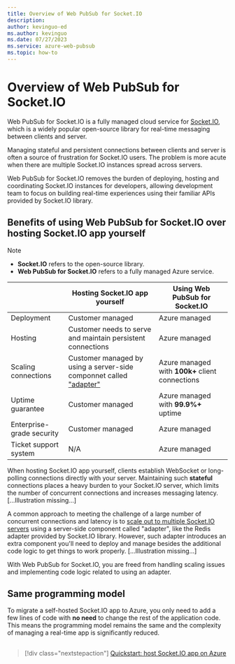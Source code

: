 ```yaml
---
title: Overview of Web PubSub for Socket.IO
description: 
author: kevinguo-ed
ms.author: kevinguo
ms.date: 07/27/2023
ms.service: azure-web-pubsub
ms.topic: how-to
---
```


# Overview of Web PubSub for Socket.IO
Web PubSub for Socket.IO is a fully managed cloud service for [Socket.IO](https://socket.io/), which is a widely popular open-source library for real-time messaging between clients and server.

Managing stateful and persistent connections between clients and server is often a source of frustration for Socket.IO users. The problem is more acute when there are multiple Socket.IO instances spread across servers. 

Web PubSub for Socket.IO removes the burden of deploying, hosting and coordinating Socket.IO instances for developers, allowing development team to focus on building real-time experiences using their familiar APIs provided by Socket.IO library.


## Benefits of using Web PubSub for Socket.IO over hosting Socket.IO app yourself
>[!NOTE]
> - **Socket.IO** refers to the open-source library. 
> - **Web PubSub for Socket.IO** refers to a fully managed Azure service.  

|            | Hosting Socket.IO app yourself | Using Web PubSub for Socket.IO
|------------|------------|------------|
| Deployment | Customer managed | Azure managed |
| Hosting | Customer needs to serve and maintain persistent connections | Azure managed |
| Scaling connections | Customer managed by using a server-side componnet called ["adapter"](https://socket.io/docs/v4/adapter/) | Azure managed with **100k+** client connections |
| Uptime guarantee | Customer managed | Azure managed with **99.9%+** uptime |
| Enterprise-grade security | Customer managed | Azure managed | 
| Ticket support system | N/A | Azure managed |

When hosting Socket.IO app yourself, clients establish WebSocket or long-polling connections directly with your server. Maintaining such **stateful** connections places a heavy burden to your Socket.IO server, which limits the number of concurrent connections and increases messaging latency. [...Illustration missing...]

A common approach to meeting the challenge of a large number of concurrent connections and latency is to [scale out to multiple Socket.IO servers](https://socket.io/docs/v4/adapter/) using a server-side component called "adapter", like the Redis adapter provided by Socket.IO library. However, such adapter introduces an extra component you'll need to deploy and manage besides the additional code logic to get things to work properly.
[...Illustration missing...]

With Web PubSub for Socket.IO, you are freed from handling scaling issues and implementing code logic related to using an adapter.

## Same programming model
To migrate a self-hosted Socket.IO app to Azure, you only need to add a few lines of code with **no need** to change the rest of the application code. This means the programming model remains the same and the complexity of managing a real-time app is significantly reduced.

## 
> [!div class="nextstepaction"]
> [Quickstart: host Socket.IO app on Azure](./reference-cloud-events-amqp.md)










